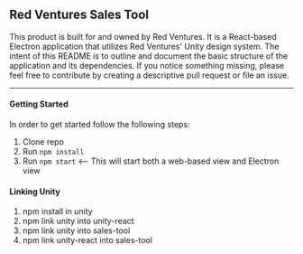 ## Red Ventures Sales Tool
This product is built for and owned by Red Ventures. It is a React-based Electron application that utilizes Red Ventures' Unity design system. The intent of this README is to outline and document the basic structure of the application and its dependencies. If you notice something missing, please feel free to contribute by creating a descriptive pull request or file an issue.

---

#### Getting Started
In order to get started follow the following steps:

1. Clone repo
2. Run `npm install`
3. Run `npm start` <-- This will start both a web-based view and Electron view


#### Linking Unity

1. npm install in unity
2. npm link unity into unity-react
3. npm link unity into sales-tool
4. npm link unity-react into sales-tool
